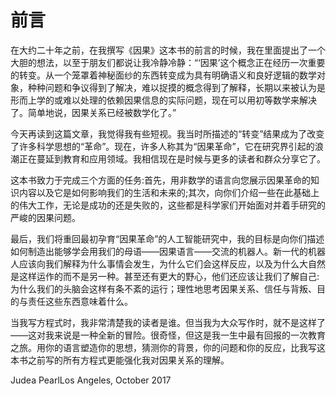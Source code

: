 # 前言

在大约二十年之前，在我撰写《因果》这本书的前言的时候，我在里面提出了一个大胆的想法，以至于朋友们都说让我冷静冷静：“‘因果’这个概念正在经历一次重要的转变。从一个笼罩着神秘面纱的东西转变成为具有明确语义和良好逻辑的数学对象，种种问题和争议得到了解决，难以捉摸的概念得到了解释，长期以来被认为是形而上学的或难以处理的依赖因果信息的实际问题，现在可以用初等数学来解决了。简单地说，因果关系已经被数学化了。”

今天再读到这篇文章，我觉得我有些短视。我当时所描述的“转变”结果成为了改变了许多科学思想的“革命”。现在，许多人称其为“因果革命”，它在研究界引起的浪潮正在蔓延到教育和应用领域。我相信现在是时候与更多的读者和群众分享它了。

这本书致力于完成三个方面的任务:首先，用非数学的语言向您展示因果革命的知识内容以及它是如何影响我们的生活和未来的;其次，向你们介绍一些在此基础上的伟大工作，无论是成功的还是失败的，这些都是科学家们开始面对并着手研究的严峻的因果问题。

最后，我们将重回最初孕育“因果革命”的人工智能研究中，我的目标是向你们描述如何制造出能够学会用我们的母语——因果语言——交流的机器人。新一代的机器人应该向我们解释为什么事情会发生，为什么它们会这样反应，以及为什么大自然是这样运作的而不是另一种。甚至还有更大的野心，他们还应该让我们了解自己:为什么我们的头脑会这样有条不紊的运行；理性地思考因果关系、信任与背叛、目的与责任这些东西意味着什么。

当我写方程式时，我非常清楚我的读者是谁。但当我为大众写作时，就不是这样了——这对我来说是一种全新的冒险。很奇怪，但这是我一生中最有回报的一次教育之旅。用你的语言塑造你的思想，猜测你的背景，你的问题和你的反应，比我写这本书之前写的所有方程式更能强化我对因果关系的理解。

Judea PearlLos Angeles, October 2017